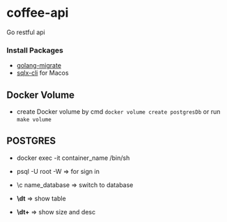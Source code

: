 # coffee-api
Go restful api


### Install Packages
- [golang-migrate](https://github.com/golang-migrate/migrate/blob/master/cmd/migrate/README.md)
- [sqlx-cli](https://formulae.brew.sh/formula/sqlx-cli) for Macos

## Docker Volume
- create Docker volume by cmd `docker volume create postgresDb` or run `make volume`


## POSTGRES
- docker exec -it container_name /bin/sh 
- psql -U root -W => for sign in
- \c name_database => switch to database

- **\dt** => show table
- **\dt+** => show size and desc
